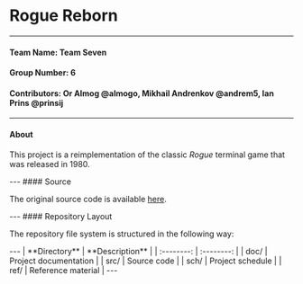 # Rogue Reborn
---
#### **Team Name:** Team Seven
#### **Group Number:** 6
#### **Contributors:** Or Almog @almogo, Mikhail Andrenkov @andrem5, Ian Prins @prinsij
---
#### About
<p> This project is a reimplementation of the classic <i>Rogue</i> terminal game that was released in 1980.</p>
---
#### Source
<p> The original source code is available <a href="https://github.com/weiss/original-bsd/tree/master/games/rogue">here</a>.</p>
---
#### Repository Layout
<p> The repository file system is structured in the following way: </p>
---
| **Directory**   |  **Description**        |
| :--------:      | :--------:              |
| doc/            |  Project documentation  |
| src/            |  Source code            |
| sch/            |  Project schedule       |
| ref/            |  Reference material     |
---